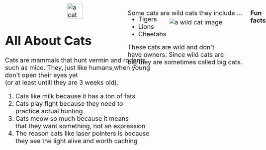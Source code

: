 <html>
<style>#catimage1{width:50px; height:50px; position:absolute;
top:10px; left:320px;
z-index=0}
#second-para{
position:absolute;
  left:515px; 
  top:10px;}
#big-cats-list{
  position:absolute;
  left:515px;
  top:30px;}
#explan{
  position:absolute;
  left:515px;
  top:120px;}
#fun{
  position:absolute;
  left:910px;
  top:10px;}
#header{font-weight:bold;}

  
#funfact{
  position:absolute;
  left:910px;
  top:30px;}
  #catimg2{position:absolute;
    left:650px;
    top:60px;}
body{font-size:20px;}
</style>
<head><h1 class="header" id="first header">All About Cats</h1>
  </head><body>
  <p id="para">Cats are mammals that hunt vermin and rodents<br> such as mice. They, just like humans,when young<br> don't open their eyes yet<br>(or at least untill they are 3 weeks old).</p>
   <img src="40,000+ Best Free Cat Pictures & Images [HD] - Pixabay https://g.co/kgs/LB5ueJn" id="catimage1" alt="a cat image">
  <p id="second-para">Some cats are wild cats they include
...</p>
  <ul id="big-cats-list">
    <li>Tigers</li>
    <li>Lions</li>
    <li>Cheetahs</li>
  </ul>
    <p id="explan">These cats are wild and don't<br> have owners. Since wild cats are<br> big they are sometimes called big cats.</p>
  <p id="fun"><span id="header">Fun facts</span> 
    <ol id=funfact>
        <li>Cats like milk because it has a ton of fats</li>
        <li>Cats play fight because they need to<br> practice actual hunting </li>
        <li>Cats meow so much because it means<br> that they want something, not an expression</li>
        <li>The reason cats like laser pointers is because<br> they see the light alive and worth caching</li>
  </ol>
  </p>
    <img id="catimg2"  src="small wild cats https://g.co/kgs/Uy23sGN" alt="a wild cat image">
  </body>
</html>
